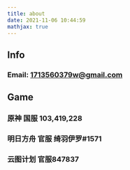 ```yaml
---
title: about
date: 2021-11-06 10:44:59
mathjax: true
---
```


## Info

### Email: 1713560379w@gmail.com

## Game

### 原神 国服 103,419,228

### 明日方舟 官服 绮羽伊罗#1571

### 云图计划 官服847837
